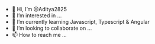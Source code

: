 - 👋 Hi, I’m @Aditya2825
- 👀 I’m interested in ...
- 🌱 I’m currently learning Javascript, Typescript & Angular
- 💞️ I’m looking to collaborate on ...
- 📫 How to reach me ...

<!---
Aditya2825/Aditya2825 is a ✨ special ✨ repository because its `README.md` (this file) appears on your GitHub profile.
You can click the Preview link to take a look at your changes.
--->
